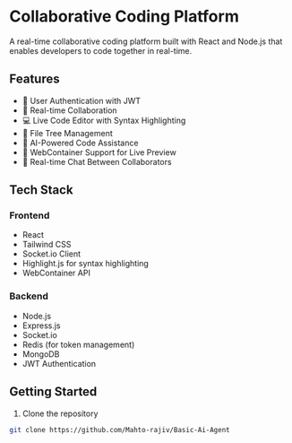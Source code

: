 # Collaborative Coding Platform

A real-time collaborative coding platform built with React and Node.js that enables developers to code together in real-time.

## Features

- 🔐 User Authentication with JWT
- 👥 Real-time Collaboration
- 💻 Live Code Editor with Syntax Highlighting
- 🌲 File Tree Management
- 🤖 AI-Powered Code Assistance
- 🔄 WebContainer Support for Live Preview
- 💬 Real-time Chat Between Collaborators

## Tech Stack

### Frontend

- React
- Tailwind CSS
- Socket.io Client
- Highlight.js for syntax highlighting
- WebContainer API

### Backend

- Node.js
- Express.js
- Socket.io
- Redis (for token management)
- MongoDB
- JWT Authentication

## Getting Started

1. Clone the repository

```bash
git clone https://github.com/Mahto-rajiv/Basic-Ai-Agent
```
